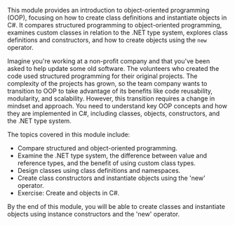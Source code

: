 This module provides an introduction to object-oriented programming (OOP), focusing on how to create class definitions and instantiate objects in C#. It compares structured programming to object-oriented programming, examines custom classes in relation to the .NET type system, explores class definitions and constructors, and how to create objects using the `new` operator.

Imagine you're working at a non-profit company and that you've been asked to help update some old software. The volunteers who created the code used structured programming for their original projects. The complexity of the projects has grown, so the team company wants to transition to OOP to take advantage of its benefits like code reusability, modularity, and scalability. However, this transition requires a change in mindset and approach. You need to understand key OOP concepts and how they are implemented in C#, including classes, objects, constructors, and the .NET type system.

The topics covered in this module include:

- Compare structured and object-oriented programming.
- Examine the .NET type system, the difference between value and reference types, and the benefit of using custom class types.
- Design classes using class definitions and namespaces.
- Create class constructors and instantiate objects using the 'new' operator.
- Exercise: Create and objects in C#.

By the end of this module, you will be able to create classes and instantiate objects using instance constructors and the 'new' operator.
